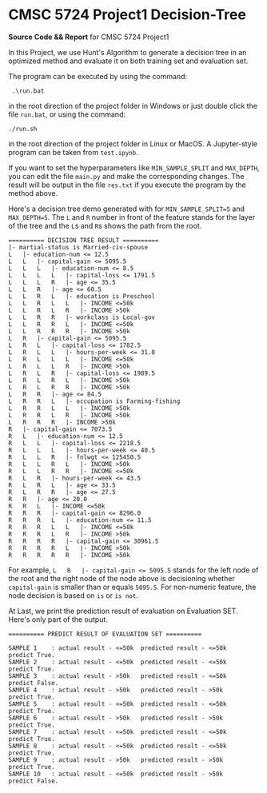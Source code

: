 # CMSC 5724 Project1 Decision-Tree

**Source Code && Report**  for CMSC 5724 Project1

In this Project, we use Hunt's Algorithm to generate a decision tree in an optimized method and evaluate it on both training set and evaluation set.

The program can be executed by using the command:

```shell
 .\run.bat
```

in the root direction of the project folder in Windows or just double click the file `run.bat`, or using the command:

```shell
./run.sh
```

in the root direction of the project folder in Linux or MacOS. A Jupyter-style program can be taken from `test.ipynb`.

If you want to set the hyperparameters like `MIN_SAMPLE_SPLIT` and `MAX_DEPTH`, you can edit the file `main.py` and make the corresponding changes. The result will be output in the file `res.txt` if you execute the program by the method above.

Here's a decision tree demo generated with for `MIN_SAMPLE_SPLIT=5` and `MAX_DEPTH=5`. The `L` and `R` number in front of the feature stands for the layer of the tree and the  `L`s and `R`s shows the path from the root.

```
========== DECISION TREE RESULT ==========
|- martial-status is Married-civ-spouse
L   |- education-num <= 12.5
L   L   |- capital-gain <= 5095.5
L   L   L   |- education-num <= 8.5
L   L   L   L   |- capital-loss <= 1791.5
L   L   L   R   |- age <= 35.5
L   L   R   |- age <= 60.5
L   L   R   L   |- education is Preschool
L   L   R   L   L   |- INCOME <=50k
L   L   R   L   R   |- INCOME >50k
L   L   R   R   |- workclass is Local-gov
L   L   R   R   L   |- INCOME <=50k
L   L   R   R   R   |- INCOME >50k
L   R   |- capital-gain <= 5095.5
L   R   L   |- capital-loss <= 1782.5
L   R   L   L   |- hours-per-week <= 31.0
L   R   L   L   L   |- INCOME <=50k
L   R   L   L   R   |- INCOME >50k
L   R   L   R   |- capital-loss <= 1989.5
L   R   L   R   L   |- INCOME >50k
L   R   L   R   R   |- INCOME >50k
L   R   R   |- age <= 84.5
L   R   R   L   |- occupation is Farming-fishing
L   R   R   L   L   |- INCOME >50k
L   R   R   L   R   |- INCOME >50k
L   R   R   R   |- INCOME >50k
R   |- capital-gain <= 7073.5
R   L   |- education-num <= 12.5
R   L   L   |- capital-loss <= 2218.5
R   L   L   L   |- hours-per-week <= 40.5
R   L   L   R   |- fnlwgt <= 125450.5
R   L   L   R   L   |- INCOME >50k
R   L   L   R   R   |- INCOME <=50k
R   L   R   |- hours-per-week <= 43.5
R   L   R   L   |- age <= 33.5
R   L   R   R   |- age <= 27.5
R   R   |- age <= 20.0
R   R   L   |- INCOME <=50k
R   R   R   |- capital-gain <= 8296.0
R   R   R   L   |- education-num <= 11.5
R   R   R   L   L   |- INCOME <=50k
R   R   R   L   R   |- INCOME >50k
R   R   R   R   |- capital-gain <= 30961.5
R   R   R   R   L   |- INCOME >50k
R   R   R   R   R   |- INCOME >50k
```

For example,  `L   R   |- capital-gain <= 5095.5` stands for the left node of the root and the right node of the node above is decisioning whether `capital-gain` is smaller than or equals `5095.5`. For non-numeric feature, the node decision is based on `is` or `is not`.

At Last, we print the prediction result of evaluation on Evaluation SET. Here's only part of the output.

```
========== PREDICT RESULT OF EVALUATION SET ==========

SAMPLE 1	: actual result - <=50k	 predicted result - <=50k	 predict True.
SAMPLE 2	: actual result - <=50k	 predicted result - <=50k	 predict True.
SAMPLE 3	: actual result - >50k	 predicted result - <=50k	 predict False.
SAMPLE 4	: actual result - >50k	 predicted result - >50k	 predict True.
SAMPLE 5	: actual result - <=50k	 predicted result - <=50k	 predict True.
SAMPLE 6	: actual result - >50k	 predicted result - >50k	 predict True.
SAMPLE 7	: actual result - <=50k	 predicted result - <=50k	 predict True.
SAMPLE 8	: actual result - <=50k	 predicted result - <=50k	 predict True.
SAMPLE 9	: actual result - >50k	 predicted result - >50k	 predict True.
SAMPLE 10	: actual result - <=50k	 predicted result - >50k	 predict False.
```
